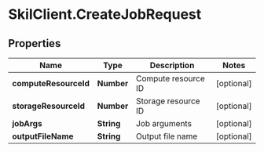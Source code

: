 # SkilClient.CreateJobRequest

## Properties
Name | Type | Description | Notes
------------ | ------------- | ------------- | -------------
**computeResourceId** | **Number** | Compute resource ID | [optional] 
**storageResourceId** | **Number** | Storage resource ID | [optional] 
**jobArgs** | **String** | Job arguments | [optional] 
**outputFileName** | **String** | Output file name | [optional] 


